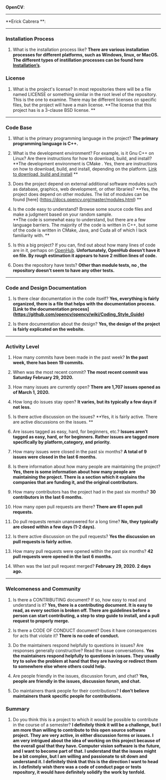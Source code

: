 

**OpenCV**: 


---


**Erick Cabrera **: 


---


### Installation Process

1. What is the installation process like?
**There are various installation processes for different platforms, such as Windows, linux, or MacOS. The different types of instillation processes can be found here [Installation’s](https://docs.opencv.org/master/df/d65/tutorial_table_of_content_introduction.html)**. 


### License

1. What is the project's license?
In most repositories there will be a file named LICENSE or something similar in
the root level of the repository. This is the one to examine. There may be
different licenses on specific files, but the project will have a main license.
**The license that this project has is a 3-clause BSD license. **


---

### Code Base

1. What is the primary programming language in the project? 
**The primary programming language is C++.**

1. What is the development environment? For example, is it Gnu C++ on Linux?
Are there instructions for how to download, build, and install? 
**The development environment is CMake . Yes, there are instructions on how to download, build, and install, depending on the platform. [Link to download, build and install]( https://docs.opencv.org/master/df/d65/tutorial_table_of_content_introduction.html) **

1. Does the project depend on external additional software modules such as
database,  graphics, web development, or other libraries? 
**Yes, the project does depend on other modules. The list of modules can be found [here] (https://docs.opencv.org/master/modules.html) **


1. Is the code easy to understand? Browse some source code files and make
a judgment based on your random sample.  
**The code is somewhat easy to understand, but there are a few language barriers. The majority of the code is written in C++, but some of the code is written in CMake, Java, and Cuda all of which I lack familiarity with. **



1. Is this a big project? If you can, find out about how many lines of code
are in it, perhaps on [OpenHub](https://www.openhub.net/). 
**Unfortunately, OpenHub doesn’t have it on file. By rough estimation it appears to have 2 million lines of code.**



1. Does the repository have tests?
**Other than module tests, no ,  the repository doesn’t seem to have any other tests.**


---

### Code and Design Documentation
1. Is there clear documentation in the code itself? 
**Yes, everything is fairly organized, there is a file that helps with the documentation process. 
[Link to the documentation process] (https://github.com/opencv/opencv/wiki/Coding_Style_Guide)**


1. Is there documentation about the design? 
**Yes, the design of the project is fairly explicated on the website.**


---

### Activity Level

1. How many commits have been made in the past week?
**In the past week, there has been 19 commits.**


1. When was the most recent commit?
**The most recent commit was Saturday February 29, 2020.**


1. How many issues are currently open?
**There are 1,707 issues opened as of March 1, 2020.**


1. How long do issues stay open?
**It varies, but its typically a few days if not less.**


1. Is there active discussion on the issues?
**Yes, it is fairly active. There are active discussions on the issues. **


1. Are issues tagged as easy, hard, for beginners, etc.? 
**Issues aren’t tagged as easy, hard, or for beginners. Rather issues are tagged more specifically by platform,category, and priority.**


1. How many issues were closed in the past six months?
**A total of 9 issues were closed in the last 6 months.**


1. Is there information about how many people are maintaining the project?
**Yes, there is some information about how many people are maintaining the project. There is a section which it explains the companies that are funding it, and the original contributors.**


1. How many contributors has the project had in the past six months?
**30 contributors in the last 6 months.**


1. How many open pull requests are there?
**There are 61 open pull requests.**


1. Do pull requests remain unanswered for a long time?
**No, they typically are closed within a few days (1-2 days).**


1. Is there active discussion on the pull requests?
**Yes the discussion on pull requests is fairly active.**


1. How many pull requests were opened within the past six months?
**42 pull requests were opened in the last 6 months.**


1. When was the last  pull request  merged?
**February 29, 2020. 2 days ago.**


---

### Welcomeness and Community

1. Is there a CONTRIBUTING document? If so, how easy to read and understand is it?
**Yes, there is a contributing document. It is easy to read, as every section is broken off. There are guidelines before a person can start contributing, a step to step guide to install, and a pull request to properly merge.**
 
1. Is there a CODE OF CONDUCT document? Does it have consequences for acts that
violate it?
**There is no code of conduct.**
 
1. Do the maintainers respond helpfully to questions in issues? Are responses generally constructive? Read the issue conversations.
**Yes the maintainers respond helpfully to questions in issues. They usually try to solve the problem at hand that they are having or redirect them to somewhere else where others could help.**
 
1. Are people friendly in the issues, discussion forum, and chat?
**Yes, people are friendly in the issues, discussion forum, and chat.**


1. Do maintainers thank people for their contributions?
**I don’t believe maintainers thank specific people for contributions.**


### Summary
1. Do you think this is a project to which it would be possible to contribute in the course of a semester?
**I definitely think it will be a challenge, but I am more than willing to contribute to this open source software project. They are very active, in either discussion forms or issues. I am very intrigued about the idea of working on this project because of the overall goal that they have. Computer vision software is the future, and I want to become part of that. I understand that the issues might be a bit complex, but I am willing and passionate to sit down and understand it. I definitely think that this is the direction I want to head in. I definitely wish there was a code of conduct page or tests repository, it would have definitely solidify the work by tenfold.**



